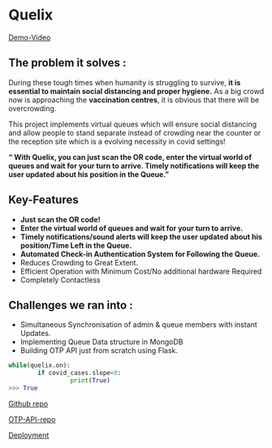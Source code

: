 # Quelix

[Demo-Video](https://youtu.be/vM76OD5pC-o)

## The problem it solves :
During these tough times when humanity is struggling to survive, **it is essential to maintain social distancing and proper hygiene.** As a big crowd now is approaching the **vaccination centres**, it is obvious that there will be overcrowding.

This project implements virtual queues which will ensure social distancing and allow people to stand separate instead of crowding near the counter or the reception site which is a evolving necessity in covid settings!

**“ With Quelix, you can just scan the OR code, enter the virtual world of queues and wait for your turn to arrive. Timely notifications will keep the user updated about his position in the Queue.”**

## Key-Features
- **Just scan the OR code!**
- **Enter the virtual world of queues and wait for your turn to arrive.** 
- **Timely notifications/sound alerts will keep the user updated about his position/Time Left in the Queue.**
- **Automated Check-in Authentication System for Following the Queue.**
- Reduces Crowding to Great Extent.
- Efficient Operation with Minimum Cost/No additional hardware Required
- Completely Contactless

## Challenges we ran into :
- Simultaneous Synchronisation of admin & queue members with instant Updates.
- Implementing Queue Data structure in MongoDB
- Building OTP API just from scratch using Flask.

```python
while(quelix.on):
        if covid_cases.slope<0:
                 print(True)
>>> True
```

[Github repo](https://github.com/Dart9000/Quelix)

[OTP-API-repo](https://github.com/Dart9000/OTP-flask-API)

[Deployment](https://quelix.herokuapp.com/)

